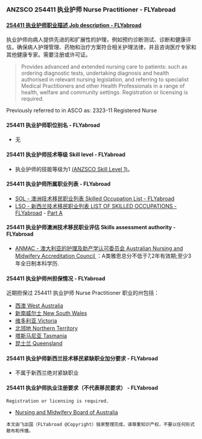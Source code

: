### ANZSCO 254411 执业护师 Nurse Practitioner - FLYabroad ###

####  [254411 执业护师职业描述 Job description - FLYabroad](http://www.flyabroadvisa.com/anzsco/2544.html#254411)

执业护师向病人提供先进的和扩展性的护理，例如预约诊断测试、诊断和健康评估，确保病人护理管理、药物和治疗方案符合相关护理法律，并且咨询医疗专家和其他健康专家。需要注册或许可证。

> Provides advanced and extended nursing care to patients: such as ordering diagnostic tests, undertaking diagnosis and health authorised in relevant nursing legislation, and referring to specialist Medical Practitioners and other Health Professionals in a range of health, welfare and community settings. Registration or licensing is required.

Previously referred to in ASCO as:
2323-11 Registered Nurse

#### 254411 执业护师职位别名 - FLYabroad
 
- 无

#### 254411 执业护师技术等级 Skill level - FLYabroad

- 执业护师的技能等级为1 [(ANZSCO Skill Level 1)](http://www.flyabroadvisa.com/anzsco/)。

#### 254411 执业护师所属职业列表 - FLYabroad

- [SOL - 澳洲技术移民职业列表 Skilled Occupation List - FLYabroad](http://www.flyabroadvisa.com/sol/)
- [LSO - 新西兰技术移民职业列表 LIST OF SKILLED OCCUPATIONS - FLYabroad](http://nz.flyabroadvisa.com/lso/) - [Part A](parta)

#### 254411 执业护师澳洲技术移民职业评估 Skills assessment authority - FLYabroad

- [ANMAC - 澳大利亚的护理及助产学认可委员会 Australian Nursing and Midwifery Accreditation Council ](http://www.flyabroadvisa.com/ass/anmac.html)：A类雅思总分不低于7,2年有效期;至少3年全日制本科学历.

#### 254411 执业护师州担保情况 - FLYabroad

近期担保过 254411 执业护师 Nurse Practitioner 职业的州包括：

- [西澳 West Australia](http://www.flyabroadvisa.com/zdb/wa.html)
- [新南威尔士 New South Wales](http://www.flyabroadvisa.com/zdb/nsw.html)
- [维多利亚 Victoria](http://www.flyabroadvisa.com/zdb/vic.html)
- [北领地 Northern Territory](http://www.flyabroadvisa.com/zdb/nt.html)
- [塔斯马尼亚 Tasmania](http://www.flyabroadvisa.com/zdb/tas.html)
- [昆士兰 Queensland](http://www.flyabroadvisa.com/zdb/qld.html)

#### 254411 执业护师新西兰技术移民紧缺职业加分要求 - FLYabroad

- 不属于新西兰绝对紧缺职业

#### 254411 执业护师执业注册要求（不代表移民要求） - FLYabroad

    Registration or licensing is required.

- [Nursing and Midwifery Board of Australia ](http://www.nursingmidwiferyboard.gov.au/)

`本文由飞出国（FLYabroad @Copyright）独家整理完成，请尊重知识产权，不要以任何形式散布和传播。`